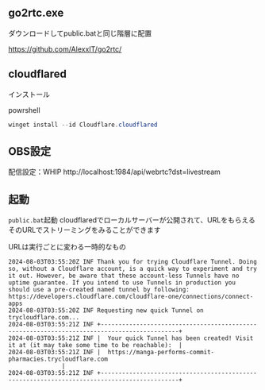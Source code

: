 
## go2rtc.exe

ダウンロードしてpublic.batと同じ階層に配置

https://github.com/AlexxIT/go2rtc/

## cloudflared

インストール

powrshell

```powershell
winget install --id Cloudflare.cloudflared
```

## OBS設定

配信設定：WHIP
http://localhost:1984/api/webrtc?dst=livestream


## 起動

`public.bat`起動
cloudflaredでローカルサーバーが公開されて、URLをもらえる
そのURLでストリーミングをみることができます

URLは実行ごとに変わる一時的なもの

```
2024-08-03T03:55:20Z INF Thank you for trying Cloudflare Tunnel. Doing so, without a Cloudflare account, is a quick way to experiment and try it out. However, be aware that these account-less Tunnels have no uptime guarantee. If you intend to use Tunnels in production you should use a pre-created named tunnel by following: https://developers.cloudflare.com/cloudflare-one/connections/connect-apps
2024-08-03T03:55:20Z INF Requesting new quick Tunnel on trycloudflare.com...
2024-08-03T03:55:21Z INF +--------------------------------------------------------------------------------------------+
2024-08-03T03:55:21Z INF |  Your quick Tunnel has been created! Visit it at (it may take some time to be reachable):  |
2024-08-03T03:55:21Z INF |  https://manga-performs-commit-pharmacies.trycloudflare.com                 
               |
2024-08-03T03:55:21Z INF +--------------------------------------------------------------------------------------------+
```
